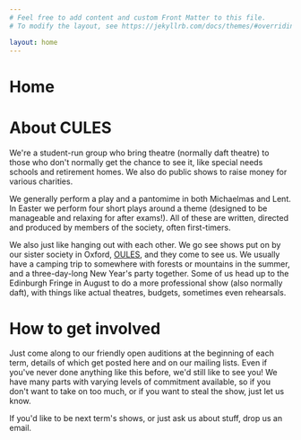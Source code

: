 ```yaml
---
# Feel free to add content and custom Front Matter to this file.
# To modify the layout, see https://jekyllrb.com/docs/themes/#overriding-theme-defaults

layout: home
---
```

# Home
# About CULES
We're a student-run group who bring theatre (normally daft theatre) to those who don't normally get the chance to see it, like special needs schools and retirement homes. We also do public shows to raise money for various charities.

We generally perform a play and a pantomime in both Michaelmas and Lent. In Easter we perform four short plays around a theme (designed to be manageable and relaxing for after exams!). All of these are written, directed and produced by members of the society, often first-timers.

We also just like hanging out with each other. We go see shows put on by our sister society in Oxford, [OULES](http://oules.lightentertainment.org/), and they come to see us. We usually have a camping trip to somewhere with forests or mountains in the summer, and a three-day-long New Year's party together. Some of us head up to the Edinburgh Fringe in August to do a more professional show (also normally daft), with things like actual theatres, budgets, sometimes even rehearsals.

# How to get involved
Just come along to our friendly open auditions at the beginning of each term, details of which get posted here and on our mailing lists. Even if you've never done anything like this before, we'd still like to see you! We have many parts with varying levels of commitment available, so if you don't want to take on too much, or if you want to steal the show, just let us know.

If you'd like to be next term's shows, or just ask us about stuff, drop us an email.
